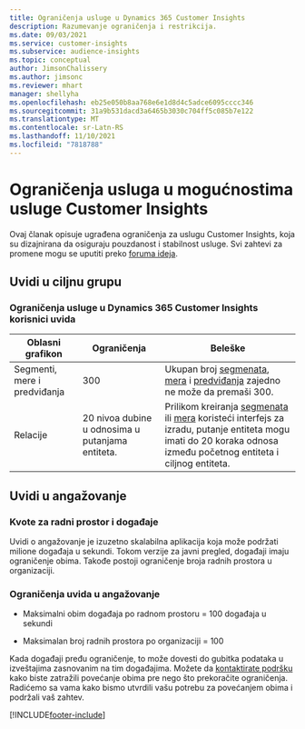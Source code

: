```yaml
---
title: Ograničenja usluge u Dynamics 365 Customer Insights
description: Razumevanje ograničenja i restrikcija.
ms.date: 09/03/2021
ms.service: customer-insights
ms.subservice: audience-insights
ms.topic: conceptual
author: JimsonChalissery
ms.author: jimsonc
ms.reviewer: mhart
manager: shellyha
ms.openlocfilehash: eb25e050b8aa768e6e1d8d4c5adce6095cccc346
ms.sourcegitcommit: 31a9b531dacd3a6465b3030c704ff5c085b7e122
ms.translationtype: MT
ms.contentlocale: sr-Latn-RS
ms.lasthandoff: 11/10/2021
ms.locfileid: "7818788"
---
```

# <a name="service-limits-in-customer-insights-capabilities"></a>Ograničenja usluga u mogućnostima usluge Customer Insights

Ovaj članak opisuje ugrađena ograničenja za uslugu Customer Insights, koja su dizajnirana da osiguraju pouzdanost i stabilnost usluge. Svi zahtevi za promene mogu se uputiti preko [foruma ideja](https://go.microsoft.com/fwlink/?linkid=2074172). 

## <a name="audience-insights"></a>Uvidi u ciljnu grupu

### <a name="service-limits-in-dynamics-365-customer-insights-audience-insights-capability"></a>Ograničenja usluge u Dynamics 365 Customer Insights korisnici uvida

| Oblasni grafikon  | Ograničenja  | Beleške |
|-------------|---------------------------------------------------------------------|---------------------------------------------------------------------|
| Segmenti, mere i predviđanja | 300  | Ukupan broj [segmenata](audience-insights/segments.md), [mera](audience-insights/measures.md) i [predviđanja](audience-insights/predictions.md) zajedno ne može da premaši 300.  |
| Relacije | 20 nivoa dubine u odnosima u putanjama entiteta. | Prilikom kreiranja [segmenata](audience-insights/segments.md) ili [mera](audience-insights/measures.md) koristeći interfejs za izradu, putanje entiteta mogu imati do 20 koraka odnosa između početnog entiteta i ciljnog entiteta.  |


## <a name="engagement-insights"></a>Uvidi u angažovanje

### <a name="workspace-and-event-quotas"></a>Kvote za radni prostor i događaje

Uvidi o angažovanje je izuzetno skalabilna aplikacija koja može podržati milione događaja u sekundi. Tokom verzije za javni pregled, događaji imaju ograničenje obima. Takođe postoji ograničenje broja radnih prostora u organizaciji.

### <a name="engagement-insights-limits"></a>Ograničenja uvida u angažovanje

- Maksimalni obim događaja po radnom prostoru = 100 događaja u sekundi

- Maksimalan broj radnih prostora po organizaciji = 100

Kada događaji pređu ograničenje, to može dovesti do gubitka podataka u izveštajima zasnovanim na tim događajima. Možete da [kontaktirate podršku](https://go.microsoft.com/fwlink/?linkid=2145734) kako biste zatražili povećanje obima pre nego što prekoračite ograničenja. Radićemo sa vama kako bismo utvrdili vašu potrebu za povećanjem obima i podržali vaš zahtev.


[!INCLUDE[footer-include](includes/footer-banner.md)]
